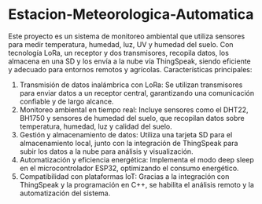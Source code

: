 # Estacion-Meteorologica-Automatica
Este proyecto es un sistema de monitoreo ambiental que utiliza sensores para medir temperatura, humedad, luz, UV y humedad del suelo. Con tecnología LoRa, un receptor y dos transmisores, recopila datos, los almacena en una SD y los envía a la nube vía ThingSpeak, siendo eficiente y adecuado para entornos remotos y agrícolas.
Características principales:
1. Transmisión de datos inalámbrica con LoRa: Se utilizan transmisores para enviar datos a un receptor central, garantizando una comunicación confiable y de largo alcance.
2. Monitoreo ambiental en tiempo real: Incluye sensores como el DHT22, BH1750 y sensores de humedad del suelo, que recopilan datos sobre temperatura, humedad, luz y calidad del suelo.
3. Gestión y almacenamiento de datos: Utiliza una tarjeta SD para el almacenamiento local, junto con la integración de ThingSpeak para subir los datos a la nube para análisis y visualización.
4. Automatización y eficiencia energética: Implementa el modo deep sleep en el microcontrolador ESP32, optimizando el consumo energético.
5. Compatibilidad con plataformas IoT: Gracias a la integración con ThingSpeak y la programación en C++, se habilita el análisis remoto y la automatización del sistema.
